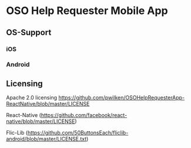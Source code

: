 # OSO Help Requester Mobile App
## OS-Support
### iOS

### Android

## Licensing
Apache 2.0 licensing https://github.com/pwilken/OSOHelpRequesterApp-ReactNative/blob/master/LICENSE

React-Native (https://github.com/facebook/react-native/blob/master/LICENSE)

Flic-Lib (https://github.com/50ButtonsEach/fliclib-android/blob/master/LICENSE.txt)



